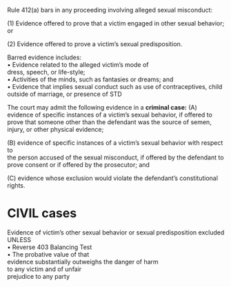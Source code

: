 Rule 412(a) bars in any proceeding involving alleged sexual misconduct:  

(1) Evidence offered to prove that a victim engaged in other sexual behavior; or  

(2) Evidence offered to prove a victim’s sexual predisposition.

Barred evidence includes:  
• Evidence related to the alleged victim’s mode of  
dress, speech, or life-style;  
• Activities of the minds, such as fantasies or dreams; and  
• Evidence that implies sexual conduct such as use of contraceptives, child outside of marriage, or presence of STD

The court may admit the following evidence in a **criminal case:**
(A) evidence of specific instances of a victim’s sexual behavior, if offered to prove that someone other than the defendant was the source of semen, injury, or other physical evidence;  

(B) evidence of specific instances of a victim’s sexual behavior with respect to  
the person accused of the sexual misconduct, if offered by the defendant to prove consent or if offered by the prosecutor; and  

(C) evidence whose exclusion would violate the defendant’s constitutional rights.


# CIVIL cases
Evidence of victim’s other sexual behavior or sexual predisposition excluded UNLESS  
• Reverse 403 Balancing Test  
• The probative value of that  
evidence substantially outweighs the danger of harm  
to any victim and of unfair  
prejudice to any party
